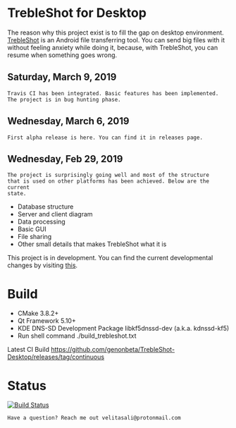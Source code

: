 # TrebleShot for Desktop
The reason why this project exist is to fill the gap on desktop 
environment. 
[TrebleShot](https://github.com/genonbeta/TrebleShot/)
is an Android file transferring tool. You can send big files with it
without feeling anxiety while doing it, because, with TrebleShot, you 
can resume when something goes wrong.

## Saturday, March 9, 2019
```
Travis CI has been integrated. Basic features has been implemented. 
The project is in bug hunting phase.
```

## Wednesday, March 6, 2019
```
First alpha release is here. You can find it in releases page.  
```
 
## Wednesday, Feb 29, 2019
```
The project is surprisingly going well and most of the structure
that is used on other platforms has been achieved. Below are the current
state.
```  
* Database structure
* Server and client diagram
* Data processing
* Basic GUI
* File sharing
* Other small details that makes TrebleShot what it is


This project is in development. You can find the current developmental
changes by visiting
[this](https://github.com/genonbeta/TrebleShot-Desktop/projects/1).


# Build
* CMake 3.8.2+
* Qt Framework 5.10+
* KDE DNS-SD Development Package libkf5dnssd-dev (a.k.a. kdnssd-kf5)
* Run shell command ./build_trebleshot.txt

Latest CI Build https://github.com/genonbeta/TrebleShot-Desktop/releases/tag/continuous

# Status
[![Build Status](https://travis-ci.org/genonbeta/TrebleShot-Desktop.svg)](https://travis-ci.org/genonbeta/TrebleShot-Desktop)

```
Have a question? Reach me out velitasali@protonmail.com
``` 
